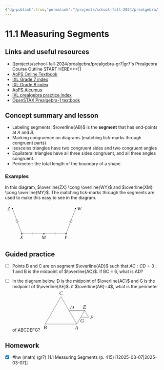 ```yaml
---
{"dg-publish":true,"permalink":"/projects/school-fall-2024/prealgebra/lessons/11-1-measuring-segments/"}
---
```



#  11.1 Measuring Segments

## Links and useful resources 

- [[projects/school-fall-2024/prealgebra/prealgebra-gr7\|gr7's Prealgebra Course Outline START HERE<<<]]
- [AoPS Online Textbook](https://artofproblemsolving.com/ebooks/prealgebra-ebook/c0toc)
- [IXL Grade 7 index](https://www.ixl.com/math/grade-7)
- [IXL Grade 8 index](https://www.ixl.com/math/grade-8)
- [AoPS Alcumus](https://artofproblemsolving.com/teacher/students)
- [IXL prealgebra practice index](https://www.ixl.com/math/grade-7)
- [OpenSTAX Prealgebra-1 textbook](https://openstax.org/books/prealgebra-2e/pages/1-introduction)



## Concept summary and lesson


- Labeling segments: $\overline{AB}$ is the **segment** that has end-points at $A$ and $B$.
- Marking congruence on diagrams (matching tick-marks through congruent parts) 
- Isosceles triangles have two congruent sides and two congruent angles 
- Equilateral triangles have all three sides congruent, and all three angles congruent. 
- Perimeter: the total length of the boundary of a shape. 

### Examples

In this diagram, $\overline{ZX} \cong \overline{WY}$ and $\overline{XM} \cong \overline{MY}$. The matching tick-marks through the segments are used to make this easy to see in the diagram.

<svg viewBox="0 0 259.915125 120.47619209999999" preserveAspectRatio="xMinYMin meet" data-src="geometry_3-pdf" xmlns:dc="http://purl.org/dc/elements/1.1/" xmlns:cc="http://creativecommons.org/ns#" xmlns:rdf="http://www.w3.org/1999/02/22-rdf-syntax-ns#" xmlns:svg="http://www.w3.org/2000/svg" xmlns="http://www.w3.org/2000/svg" xmlns:inkscape="http://www.inkscape.org/namespaces/inkscape" version="1.1" width="259.915125" height="120.47619209999999"  xml:space="preserve"><metadata ><rdf:RDF><cc:Work rdf:about=""><dc:format>image/svg+xml</dc:format><dc:type rdf:resource="http://purl.org/dc/dcmitype/StillImage" /></cc:Work></rdf:RDF></metadata><defs ><clipPath id="geometry_3-pdf-clipPath22"><path d="m 0,0 173.85,0 0,76.85 L 0,76.85 0,0 z"  /></clipPath></defs><g transform="translate(5,5)"><g transform="scale(1.15)"><g transform="matrix(1.25,0,0,-1.25,0,96.06625)" ><g transform="translate(0.015,0.013)" ><g ><g ><g ><g clip-path="url(#geometry_3-pdf-clipPath22)" ><g transform="scale(0.1,0.1)" ><path d="m 130.559,712.055 216,-575.996 1008.001,0 216,575.996"  style="fill:none;stroke:currentColor;stroke-width:5;stroke-linecap:round;stroke-linejoin:round;stroke-miterlimit:10;stroke-opacity:1;stroke-dasharray:none" /><path d="m 130.559,712.055 0,0"  style="fill:none;stroke:currentColor;stroke-width:30;stroke-linecap:round;stroke-linejoin:round;stroke-miterlimit:10;stroke-opacity:1;stroke-dasharray:none" /><path d="m 850.559,136.059 0,0"  style="fill:none;stroke:currentColor;stroke-width:30;stroke-linecap:round;stroke-linejoin:round;stroke-miterlimit:10;stroke-opacity:1;stroke-dasharray:none" /><path d="m 1570.56,712.055 0,0"  style="fill:none;stroke:currentColor;stroke-width:30;stroke-linecap:round;stroke-linejoin:round;stroke-miterlimit:10;stroke-opacity:1;stroke-dasharray:none" /><path d="m 1354.56,136.059 0,0"  style="fill:none;stroke:currentColor;stroke-width:30;stroke-linecap:round;stroke-linejoin:round;stroke-miterlimit:10;stroke-opacity:1;stroke-dasharray:none" /><path d="m 346.559,136.059 0,0"  style="fill:none;stroke:currentColor;stroke-width:30;stroke-linecap:round;stroke-linejoin:round;stroke-miterlimit:10;stroke-opacity:1;stroke-dasharray:none" /><path d="m 598.559,168.457 0,-64.797"  style="fill:none;stroke:currentColor;stroke-width:5;stroke-linecap:round;stroke-linejoin:round;stroke-miterlimit:10;stroke-opacity:1;stroke-dasharray:none" /><path d="m 1102.56,103.66 0,64.797"  style="fill:none;stroke:currentColor;stroke-width:5;stroke-linecap:round;stroke-linejoin:round;stroke-miterlimit:10;stroke-opacity:1;stroke-dasharray:none" /><path d="m 215.809,392.457 60.671,22.75"  style="fill:none;stroke:currentColor;stroke-width:5;stroke-linecap:round;stroke-linejoin:round;stroke-miterlimit:10;stroke-opacity:1;stroke-dasharray:none" /><path d="m 200.641,432.906 60.672,22.75"  style="fill:none;stroke:currentColor;stroke-width:5;stroke-linecap:round;stroke-linejoin:round;stroke-miterlimit:10;stroke-opacity:1;stroke-dasharray:none" /><path d="m 1424.64,415.207 60.67,-22.75"  style="fill:none;stroke:currentColor;stroke-width:5;stroke-linecap:round;stroke-linejoin:round;stroke-miterlimit:10;stroke-opacity:1;stroke-dasharray:none" /><path d="m 1439.8,455.656 60.68,-22.75"  style="fill:none;stroke:currentColor;stroke-width:5;stroke-linecap:round;stroke-linejoin:round;stroke-miterlimit:10;stroke-opacity:1;stroke-dasharray:none" /></g></g></g></g></g><g transform="translate(-0.015,-0.013)" ><text transform="matrix(1,0,0,-1,1.506,67.146)" ><tspan x="0 159.14763" y="0"  style="font-size:11.9552002px;font-variant:normal;writing-mode:lr-tb;fill:currentColor;fill-opacity:1;fill-rule:nonzero;stroke:none;font-family:STIX;font-style:italic">ZW</tspan><tspan x="77.917 28.769173" y="65.337997"  style="font-size:11.9552002px;font-variant:normal;writing-mode:lr-tb;fill:currentColor;fill-opacity:1;fill-rule:nonzero;stroke:none;font-family:STIX;font-style:italic">MX</tspan><tspan x="129.925" y="65.559998"  style="font-size:11.9552002px;font-variant:normal;writing-mode:lr-tb;fill:currentColor;fill-opacity:1;fill-rule:nonzero;stroke:none;font-family:STIX;font-style:italic">Y</tspan></text> </g></g></g></g></g></svg>


## Guided practice



- [ ] Points B and C are on segment $\overline{AD}$ such that $AC : CD = 3 : 1$ and B is the midpoint of $\overline{AC}$. If BC = 6, what is AD?
- [ ] In the diagram below, D is the midpoint of $\overline{AC}$ and G is the midpoint of $\overline{AE}$. if $\overline{AB}=4$, what is the perimeter of ABCDEFG?
<svg viewBox="0 0 176.5731875 138.9998125" preserveAspectRatio="xMinYMin meet" data-src="geometry_5-pdf" xmlns:dc="http://purl.org/dc/elements/1.1/" xmlns:cc="http://creativecommons.org/ns#" xmlns:rdf="http://www.w3.org/1999/02/22-rdf-syntax-ns#" xmlns:svg="http://www.w3.org/2000/svg" xmlns="http://www.w3.org/2000/svg" xmlns:inkscape="http://www.inkscape.org/namespaces/inkscape" version="1.1" width="176.5731875" height="138.9998125"  xml:space="preserve"><metadata ><rdf:RDF><cc:Work rdf:about=""><dc:format>image/svg+xml</dc:format><dc:type rdf:resource="http://purl.org/dc/dcmitype/StillImage" /></cc:Work></rdf:RDF></metadata><defs ><clipPath id="geometry_5-pdf-clipPath22"><path d="m 0,0 115.88,0 0,89.74 L 0,89.74 0,0 z"  /></clipPath></defs><g transform="translate(5,5)"><g transform="scale(1.15)"><g transform="matrix(1.25,0,0,-1.25,0,112.17375)" ><g transform="translate(0.015,0.01)" ><g ><g ><g ><g clip-path="url(#geometry_5-pdf-clipPath22)" ><g transform="scale(0.1,0.1)" ><path d="m 771.477,136.059 -720.0004,0 360.0004,623.535 360,-623.535 90,155.882 180.003,0 -90.003,155.883 -360,0"  style="fill:none;stroke:currentColor;stroke-width:5;stroke-linecap:round;stroke-linejoin:round;stroke-miterlimit:10;stroke-opacity:1;stroke-dasharray:none" /><path d="m 951.477,447.824 -90,-155.883"  style="fill:none;stroke:currentColor;stroke-width:5;stroke-linecap:round;stroke-linejoin:round;stroke-miterlimit:10;stroke-opacity:1;stroke-dasharray:none" /></g></g></g></g></g><g transform="translate(-0.015,-0.01)" ><text transform="matrix(1,0,0,-1,1.513,1.804)" ><tspan x="0" y="0"  style="font-size:11.9552002px;font-variant:normal;writing-mode:lr-tb;fill:currentColor;fill-opacity:1;fill-rule:nonzero;stroke:none;font-family:STIX;font-style:italic">B</tspan><tspan x="71.336998" y="0.221"  style="font-size:11.9552002px;font-variant:normal;writing-mode:lr-tb;fill:currentColor;fill-opacity:1;fill-rule:nonzero;stroke:none;font-family:STIX;font-style:italic">A</tspan><tspan x="35.665001" y="-78.002998"  style="font-size:11.9552002px;font-variant:normal;writing-mode:lr-tb;fill:currentColor;fill-opacity:1;fill-rule:nonzero;stroke:none;font-family:STIX;font-style:italic">C</tspan><tspan x="60.188" y="-45.602001"  style="font-size:11.9552002px;font-variant:normal;writing-mode:lr-tb;fill:currentColor;fill-opacity:1;fill-rule:nonzero;stroke:none;font-family:STIX;font-style:italic">D</tspan><tspan x="83.497002" y="-15.64"  style="font-size:11.9552002px;font-variant:normal;writing-mode:lr-tb;fill:currentColor;fill-opacity:1;fill-rule:nonzero;stroke:none;font-family:STIX;font-style:italic">G</tspan><tspan x="90" y="-46.653"  style="font-size:11.9552002px;font-variant:normal;writing-mode:lr-tb;fill:currentColor;fill-opacity:1;fill-rule:nonzero;stroke:none;font-family:STIX;font-style:italic">E</tspan><tspan x="106.239" y="-23.326"  style="font-size:11.9552002px;font-variant:normal;writing-mode:lr-tb;fill:currentColor;fill-opacity:1;fill-rule:nonzero;stroke:none;font-family:STIX;font-style:italic">F</tspan></text> </g></g></g></g></g></svg>


## Homework


- [x] #hw (math) (gr7) 11.1 Measuring Segments (p. 415) [[2025-03-07\|2025-03-07]]

